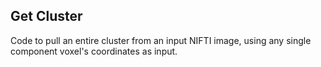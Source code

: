 Get Cluster
-----------

Code to pull an entire cluster from an input NIFTI image, using any single component voxel's coordinates as input.

